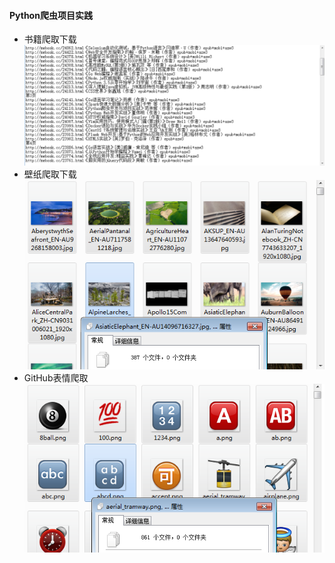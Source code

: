 #### Python爬虫项目实践


- 书籍爬取下载
    <img src="img/book.png">
- 壁纸爬取下载
    <img src="img/bg.png">
- GitHub表情爬取
    <img src="img/emoji.png">






